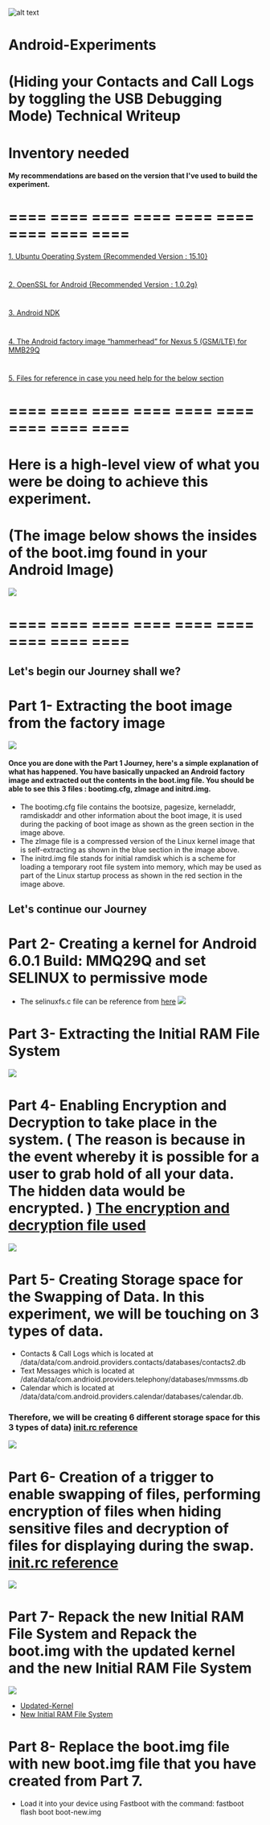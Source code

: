 
![alt text](https://www.android.com/static/2016/img/logo-android-green_1x.png "Android-Text-Logo")

# Android-Experiments
# (Hiding your Contacts and Call Logs by toggling the USB Debugging Mode) Technical Writeup

# Inventory needed
#### My recommendations are based on the version that I've used to build the experiment.
# ==== ==== ==== ==== ==== ==== ==== ==== ====
[1. Ubuntu Operating System {Recommended Version : 15.10} ](https://www.ubuntu.com/) 
#
[2. OpenSSL for Android {Recommended Version : 1.0.2g} ](https://wiki.openssl.org/index.php/Android)
# 
[3. Android NDK ](http://developer.android.com/ndk/downloads/index.html) 
# 
[4. The Android factory image “hammerhead” for Nexus 5 (GSM/LTE) for MMB29Q](https://dl.google.com/dl/android/aosp/hammerhead-mmb29qfactory-6356d31e.tgz)
#
[5. Files for reference in case you need help for the below section ](https://github.com/negoug/Android-Experiments--Hindering_Forensics-/tree/master/Technical-Writeup-Files) 
# ==== ==== ==== ==== ==== ==== ==== ==== ====

# Here is a high-level view of what you were be doing to achieve this experiment.
# (The image below shows the insides of the boot.img found in your Android Image)
![](Images/Modified-Boot-Image-Diagram.png?raw=true)
# ==== ==== ==== ==== ==== ==== ==== ==== ====
## Let's begin our Journey shall we?

# Part 1- Extracting the boot image from the factory image
![](Images/Journey1.png?raw=true)

#### Once you are done with the Part 1 Journey, here's a simple explanation of what has happened. You have basically unpacked an Android factory image and extracted out the contents in the boot.img file. You should be able to see this 3 files : bootimg.cfg, zImage and initrd.img. 
* The bootimg.cfg file contains the bootsize, pagesize, kerneladdr, ramdiskaddr and other information about the boot image, it is used during the packing of boot image as shown as the green section in the image above.
* The zImage file is a compressed version of the Linux kernel image that is self-extracting as shown in the blue section in the image above.
* The initrd.img file stands for initial ramdisk which is a scheme for loading a temporary root file system into memory, which may be used as part of the Linux startup process as shown in the red section in the image above.

## Let's continue our Journey 

# Part 2- Creating a kernel for Android 6.0.1 Build: MMQ29Q and set SELINUX to permissive mode
* The selinuxfs.c file can be reference from [here](https://github.com/negoug/Android-Experiments--Hindering_Forensics-/tree/master/Technical-Writeup-Files/selinuxfs.c)
![](Images/Journey2.png?raw=true)

# Part 3- Extracting the Initial RAM File System 
![](Images/Journey3.png?raw=true)

# Part 4- Enabling Encryption and Decryption to take place in the system. ( The reason is because in the event whereby it is possible for a user to grab hold of all your data. The hidden data would be encrypted. ) [The encryption and decryption file used](https://github.com/negoug/Android-Experiments--Hindering_Forensics-/blob/master/Technical-Writeup-Files/Enc-Dec.c) 
![](Images/Journey4.png?raw=true)

# Part 5- Creating Storage space for the Swapping of Data. In this experiment, we will be touching on 3 types of data.
* Contacts & Call Logs which is located at /data/data/com.android.providers.contacts/databases/contacts2.db 
* Text Messages which is located at /data/data/com.andrioid.providers.telephony/databases/mmssms.db 
* Calendar which is located at /data/data/com.android.providers.calendar/databases/calendar.db. 
### Therefore, we will be creating 6 different storage space for this 3 types of data) [init.rc reference](https://github.com/negoug/Android-Experiments--Hindering_Forensics-/blob/master/Technical-Writeup-Files/init.rc)
![](Images/Journey5.png?raw=true)

# Part 6- Creation of a trigger to enable swapping of files, performing encryption of files when hiding sensitive files and decryption of files for displaying during the swap. [init.rc reference](https://github.com/negoug/Android-Experiments--Hindering_Forensics-/blob/master/Technical-Writeup-Files/init.rc)
![](Images/Journey6.png?raw=true)

# Part 7- Repack the new Initial RAM File System and Repack the boot.img with the updated kernel and the new Initial RAM File System 
![](Images/Journey7.png?raw=true) 
* [Updated-Kernel](https://github.com/negoug/Android-Experiments--Hindering_Forensics-/blob/master/Technical-Writeup-Files/zImage-dtb)  
* [New Initial RAM File System](https://github.com/negoug/Android-Experiments--Hindering_Forensics-/blob/master/Technical-Writeup-Files/initrd.img)

# Part 8- Replace the boot.img file with new boot.img file that you have created from Part 7.
* Load it into your device using Fastboot with the command: fastboot flash boot boot-new.img 


